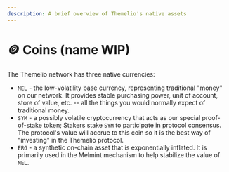 ```yaml
---
description: A brief overview of Themelio's native assets
---
```


# 🪙 Coins (name WIP)

The Themelio network has three native currencies:

* `MEL` - the low-volatility base currency, representing traditional "money" on our network. It provides stable purchasing power, unit of account, store of value, etc. -- all the things you would normally expect of traditional money.
* `SYM` - a possibly volatile cryptocurrency that acts as our special proof-of-stake token; Stakers stake `SYM` to participate in protocol consensus. The protocol's value will accrue to this coin so it is the best way of "investing" in the Themelio protocol.
* `ERG` - a synthetic on-chain asset that is exponentially inflated. It is primarily used in the Melmint mechanism to help stabilize the value of `MEL`.
